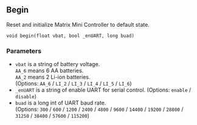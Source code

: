 ## Begin

Reset and initialize Matrix Mini Controller to default state.

```Arduino
void begin(float vbat, bool _enUART, long buad)
```

### Parameters

- `vbat` is a string of battery voltage.<br />
    `AA_6` means 6 AA batteries.<br />
    `AA_2` means 2 Li-ion batteries.  
    (Options: `AA_6` / `LI_2` / `LI_3` / `LI_4` / `LI_5` / `LI_6`)
- `_enUART` is a string of enable UART for serial control. (Options: `enable` / `disable`)
- `buad` is a  long int of UART baud rate. <br />
    (Options: `300` / `600` / `1200` / `2400` / `4800` / `9600` / `14400` / `19200` / `28800` / `31250` / `38400` / `57600` / `115200`)

